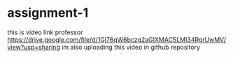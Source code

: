 # assignment-1
this is video link professor
https://drive.google.com/file/d/1Gj76qW6bczg2aGIXMAC5LMI34RgrUwMV/view?usp=sharing
im also uploading this video in github repository
